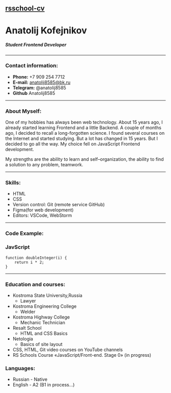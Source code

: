 ## [rsschool-cv](https://Anatolij8585.github.io/rsschool-cv/cv)

# Anatolij Kofejnikov

##### Student Frontend Developer

---

### Contact information:

- **Phone:** +7 909 254 7712
- **E-mail:** anatolij8585@bk.ru
- **Telegram:** @anatolij8585
- **Github** Anatolij8585

---

### About Myself:

One of my hobbies has always been web technology. About 15 years ago, I already started learning Frontend and a little Backend. A couple of months ago, I decided to recall a long-forgotten science. I found several courses on the Internet and started studying. But a lot has changed in 15 years. But I decided to go all the way. My choice fell on JavaScript Frontend development.

My strengths are the ability to learn and self–organization, the ability to find a solution to any problem, teamwork.

---

### Skills:

- HTML
- CSS
- Version control: Git (remote service GitHub)
- Figma(for web development)
- Editors: VSCode, WebStorm

---

### Code Example:

### JavScript

```
function doubleInteger(i) {
    return i * 2;
}
```

---

### Education and courses:

- Kostroma State University,Russia
  - Lawyer
- Kostroma Engineering College
  - Welder
- Kostroma Highway College
  - Mechanic Technician
- Resalt School
  - HTML and CSS Basics
- Netologia
  - Basics of site layout
- CSS, HTML, Git video courses on YouTube channels
- RS Schools Course «JavaScript/Front-end. Stage 0» (in progress)

### Languages:

- Russian - Native
- English - A2 (B1 in process…)